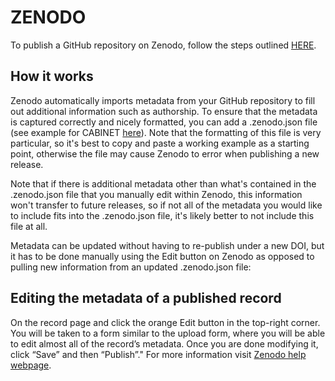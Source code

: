 # ZENODO

To publish a GitHub repository on Zenodo, follow the steps outlined [HERE](https://docs.github.com/en/repositories/archiving-a-github-repository/referencing-and-citing-content).

## How it works
Zenodo automatically imports metadata from your GitHub repository to fill out additional information such as authorship. To ensure that the metadata is captured correctly and nicely formatted, you can add a .zenodo.json file (see example for CABINET [here](https://github.com/DCAN-Labs/CABINET/blob/main/.zenodo.json)). Note that the formatting of this file is very particular, so it's best to copy and paste a working example as a starting point, otherwise the file may cause Zenodo to error when publishing a new release.

Note that if there is additional metadata other than what's contained in the .zenodo.json file that you manually edit within Zenodo, this information won't transfer to future releases, so if not all of the metadata you would like to include fits into the .zenodo.json file, it's likely better to not include this file at all.

Metadata can be updated without having to re-publish under a new DOI, but it has to be done manually using the Edit button on Zenodo as opposed to pulling new information from an updated .zenodo.json file:

## Editing the metadata of a published record
On the record page and click the orange Edit button in the top-right corner. You will be taken to a form similar to the upload form, where you will be able to edit almost all of the record’s metadata. Once you are done modifying it, click “Save” and then “Publish”." For more information visit [Zenodo help webpage](https://help.zenodo.org/).